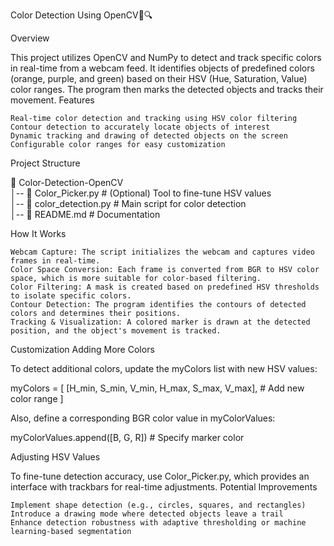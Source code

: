 Color Detection Using OpenCV🎨🔍

Overview

This project utilizes OpenCV and NumPy to detect and track specific colors in real-time from a webcam feed. It identifies objects of predefined colors (orange, purple, and green) based on their HSV (Hue, Saturation, Value) color ranges. The program then marks the detected objects and tracks their movement.
Features

    Real-time color detection and tracking using HSV color filtering
    Contour detection to accurately locate objects of interest
    Dynamic tracking and drawing of detected objects on the screen
    Configurable color ranges for easy customization

Project Structure

📂 Color-Detection-OpenCV  
│-- 📜 Color_Picker.py   # (Optional) Tool to fine-tune HSV values  
│-- 📜 color_detection.py   # Main script for color detection  
│-- 📜 README.md   # Documentation  

How It Works

    Webcam Capture: The script initializes the webcam and captures video frames in real-time.
    Color Space Conversion: Each frame is converted from BGR to HSV color space, which is more suitable for color-based filtering.
    Color Filtering: A mask is created based on predefined HSV thresholds to isolate specific colors.
    Contour Detection: The program identifies the contours of detected colors and determines their positions.
    Tracking & Visualization: A colored marker is drawn at the detected position, and the object's movement is tracked.

Customization
Adding More Colors

To detect additional colors, update the myColors list with new HSV values:

myColors = [
    [H_min, S_min, V_min, H_max, S_max, V_max],  # Add new color range
]

Also, define a corresponding BGR color value in myColorValues:

myColorValues.append([B, G, R])  # Specify marker color

Adjusting HSV Values

To fine-tune detection accuracy, use Color_Picker.py, which provides an interface with trackbars for real-time adjustments.
Potential Improvements

    Implement shape detection (e.g., circles, squares, and rectangles)
    Introduce a drawing mode where detected objects leave a trail
    Enhance detection robustness with adaptive thresholding or machine learning-based segmentation
